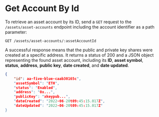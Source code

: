 # Get Account By Id

To retrieve an asset account by its ID, send a `GET` request to the `/assets/asset-accounts` endpoint including the account identifier as a path parameter:

```http
GET /assets/asset-accounts/:assetAccountId
```

A successful response means that the public and private key shares were created at a specific address. It returns a status of 200 and a JSON object representing the found asset account, including its **ID**, **asset symbol**, **status**, **address**, **public key**, **date created**, and **date updated**.

```json
{ 
    "id": aa-five-blue-caab30165c",
    "assetSymbol": "ETH",
    "status": "Enabled",
    "address": "0x...",
    "publicKey": "xkeypub...",
    "dateCreated": "2022-06-20t09:45:15.017Z",
    "dateUpdated": "2022-06-20t09:45:15.017Z"
}
```
